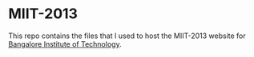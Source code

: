 MIIT-2013
=========
This repo contains the files that I used to host the MIIT-2013 website for [Bangalore Institute of Technology](http://bit-bangalore.edu.in).
